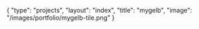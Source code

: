 {
	"type": "projects",
	"layout": "index",
	"title": "mygelb",
	"image": "/images/portfolio/mygelb-tile.png"
}